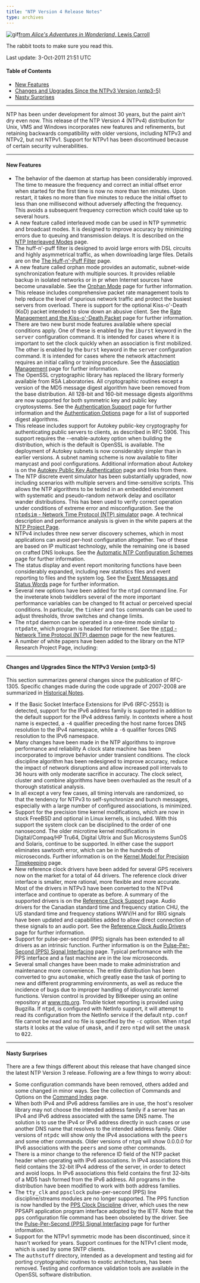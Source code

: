 ```yaml
---
title: "NTP Version 4 Release Notes"
type: archives
---
```


![gif](/archives/pic/hornraba.gif)[from _Alice's Adventures in Wonderland_, Lewis Carroll](/reflib/pictures)

The rabbit toots to make sure you read this.

Last update: 3-Oct-2011 21:51 UTC

#### Table of Contents

*   [New Features](/archives/4.2.8-series/release/#new-features)
*   [Changes and Upgrades Since the NTPv3 Version (xntp3-5)](/archives/4.2.8-series/release/#changes-and-upgrades-since-the-ntpv3-version-xntp3-5)
*   [Nasty Surprises](/archives/4.2.8-series/release/#nasty-surprises)

* * *

NTP has been under development for almost 30 years, but the paint ain't dry even now. This release of the NTP Version 4 (NTPv4) distribution for Unix, VMS and Windows incorporates new features and refinements, but retaining backwards compatibility with older versions, including NTPv3 and NTPv2, but not NTPv1. Support for NTPv1 has been discontinued because of certain security vulnerabilities.

* * *

#### New Features

*   The behavior of the daemon at startup has been considerably improved. The time to measure the frequency and correct an initial offset error when started for the first time is now no more than ten minutes. Upon restart, it takes no more than five minutes to reduce the initial offset to less than one millisecond without adversely affecting the frequency. This avoids a subsequent frequency correction which could take up to several hours.
*   A new feature called interleaved mode can be used in NTP symmetric and broadcast modes. It is designed to improve accuracy by minimizing errors due to queuing and transmission delays. It is described on the [NTP Interleaved Modes](/archives/4.2.8-series/xleave) page.
*   The huff-n'-puff filter is designed to avoid large errors with DSL circuits and highly asymmetrical traffic, as when downloading large files. Details are on the [The Huff-n'-Puff Filter](/archives/4.2.8-series/huffpuff) page.
*   A new feature called orphan mode provides an automatic, subnet-wide synchronization feature with multiple sources. It provides reliable backup in isolated networks or in pr when Internet sources have become unavailable. See the [Orphan Mode](/archives/4.2.8-series/orphan) page for further information.
*   This release includes comprehensive packet rate management tools to help reduce the level of spurious network traffic and protect the busiest servers from overload. There is support for the optional Kiss-o'-Death (KoD) packet intended to slow down an abusive client. See the [Rate Management and the Kiss-o'-Death Packet](/archives/4.2.8-series/rate) page for further information.
*   There are two new burst mode features available where special conditions apply. One of these is enabled by the <tt>iburst</tt> keyword in the <tt>server</tt> configuration command. It is intended for cases where it is important to set the clock quickly when an association is first mobilized. The other is enabled by the <tt>burst</tt> keyword in the <tt>server</tt> configuration command. It is intended for cases where the network attachment requires an initial calling or training procedure. See the [Association Management](/archives/4.2.8-series/assoc) page for further information.
*   The OpenSSL cryptographic library has replaced the library formerly available from RSA Laboratories. All cryptographic routines except a version of the MD5 message digest algorithm have been removed from the base distribution. All 128-bit and 160-bit message digests algorithms are now supported for both symmetric key and public key cryptosystems. See the [Authentication Support](/archives/4.2.8-series/authentic) page for further information and the [Authentication Options](/archives/4.2.8-series/authopt) page for a list of supported digest algorithms.
*   This release includes support for Autokey public-key cryptography for authenticating public servers to clients, as described in RFC 5906. This support requires the --enable-autokey option when building the distribution, which is the default is OpenSSL is available. The deployment of Autokey subnets is now considerably simpler than in earlier versions. A subnet naming scheme is now available to filter manycast and pool configurations. Additional information about Autokey is on the [Autokey Public Key Authentication](/archives/4.2.8-series/autokey) page and links from there.
*   The NTP discrete event simulator has been substantially upgraded, now including scenarios with multiple servers and time-sensitive scripts. This allows the NTP algorithms to be tested in an embedded environment with systematic and pseudo-random network delay and oscillator wander distributions. This has been used to verify correct operation under conditions of extreme error and misconfiguration. See the [<tt>ntpdsim</tt> - Network Time Protocol (NTP) simulator](/archives/4.2.8-series/ntpdsim) page. A technical description and performance analysis is given in the white papers at the [NTP Project Page](http://www.eecis.udel.edu/~mills/ntp.html).
*   NTPv4 includes three new server discovery schemes, which in most applications can avoid per-host configuration altogether. Two of these are based on IP multicast technology, while the remaining one is based on crafted DNS lookups. See the [Automatic NTP Configuration Schemes](/archives/4.2.8-series/discover) page for further information.
*   The status display and event report monitoring functions have been considerably expanded, including new statistics files and event reporting to files and the system log. See the [Event Messages and Status Words](/archives/4.2.8-series/decode) page for further information.
*   Several new options have been added for the <tt>ntpd</tt> command line. For the inveterate knob twiddlers several of the more important performance variables can be changed to fit actual or perceived special conditions. In particular, the <tt>tinker</tt> and <tt>tos</tt> commands can be used to adjust thresholds, throw switches and change limits.
*   The <tt>ntpd</tt> daemon can be operated in a one-time mode similar to <tt>ntpdate</tt>, which program is headed for retirement. See the [<tt>ntpd</tt> - Network Time Protocol (NTP) daemon](/archives/4.2.8-series/ntpd) page for the new features.
*   A number of white papers have been added to the library on the NTP Research Project Page, including:

* * *

#### Changes and Upgrades Since the NTPv3 Version (xntp3-5)

This section summarizes general changes since the publication of RFC-1305. Specific changes made during the code upgrade of 2007-2008 are summarized in [Historical Notes](/archives/4.2.8-series/history).

*   If the Basic Socket Interface Extensions for IPv6 (RFC-2553) is detected, support for the IPv6 address family is supported in addition to the default support for the IPv4 address family. In contexts where a host name is expected, a <tt>-4</tt> qualifier preceding the host name forces DNS resolution to the IPv4 namespace, while a <tt>-6</tt> qualifier forces DNS resolution to the IPv6 namespace.
*   Many changes have been made in the NTP algorithms to improve performance and reliability A clock state machine has been incorporated to improve behavior under transient conditions. The clock discipline algorithm has been redesigned to improve accuracy, reduce the impact of network disruptions and allow increased poll intervals to 36 hours with only moderate sacrifice in accuracy. The clock select, cluster and combine algorithms have been overhauled as the result of a thorough statistical analysis.
*   In all except a very few cases, all timing intervals are randomized, so that the tendency for NTPv3 to self-synchronize and bunch messages, especially with a large number of configured associations, is minimized.
*   Support for the precision time kernel modifications, which are now in stock FreeBSD and optional in Linux kernels, is included. With this support the system clock can be disciplined to the order of one nanosecond. The older microtime kernel modifications in Digital/Compaq/HP Tru64, Digital Ultrix and Sun Microsystems SunOS and Solaris, continue to be supported. In either case the support eliminates sawtooth error, which can be in the hundreds of microseconds. Further information is on the [Kernel Model for Precision Timekeeping](/archives/4.2.8-series/kern) page.
*   New reference clock drivers have been added for several GPS receivers now on the market for a total of 44 drivers. The reference clock driver interface is smaller, more rational, more flexible and more accurate. Most of the drivers in NTPv3 have been converted to the NTPv4 interface and continue to operate as before. A summary of the supported drivers is on the [Reference Clock Support](/archives/4.2.8-series/refclock) page. Audio drivers for the Canadian standard time and frequency station CHU, the US standard time and frequency stations WWV/H and for IRIG signals have been updated and capabilities added to allow direct connection of these signals to an audio port. See the [Reference Clock Audio Drivers](/archives/4.2.8-series/audio) page for further information.
*   Support for pulse-per-second (PPS) signals has been extended to all drivers as an intrinsic function. Further information is on the [Pulse-Per-Second (PPS) Signal Interfacing](/archives/4.2.8-series/pps) page. Typical performance with the PPS interface and a fast machine are in the low microseconds.
*   Several small changes have been made to make administration and maintenance more convenience. The entire distribution has been converted to gnu <tt>automake</tt>, which greatly ease the task of porting to new and different programming environments, as well as reduce the incidence of bugs due to improper handling of idiosyncratic kernel functions. Version control is provided by Bitkeeper using an online repository at www.ntp.org. Trouble ticket reporting is provided using Bugzilla. If <tt>ntpd</tt>, is configured with NetInfo support, it will attempt to read its configuration from the NetInfo service if the default <tt>ntp.conf</tt> file cannot be read and no file is specified by the <tt>-c</tt> option. When <tt>ntpd</tt> starts it looks at the value of <tt>umask</tt>, and if zero <tt>ntpd</tt> will set the <tt>umask</tt> to <tt>022</tt>.

* * *

#### Nasty Surprises

There are a few things different about this release that have changed since the latest NTP Version 3 release. Following are a few things to worry about:

*   Some configuration commands have been removed, others added and some changed in minor ways. See the collection of Commands and Options on the [Command Index](/archives/4.2.8-series/comdex) page.
*   When both IPv4 and IPv6 address families are in use, the host's resolver library may not choose the intended address family if a server has an IPv4 and IPv6 address associated with the same DNS name. The solution is to use the IPv4 or IPv6 address directly in such cases or use another DNS name that resolves to the intended address family. Older versions of <tt>ntpdc</tt> will show only the IPv4 associations with the <tt>peers</tt> and some other commands. Older versions of <tt>ntpq</tt> will show 0.0.0.0 for IPv6 associations with the <tt>peers</tt> and some other commands.
*   There is a minor change to the reference ID field of the NTP packet header when operating with IPv6 associations. In IPv4 associations this field contains the 32-bit IPv4 address of the server, in order to detect and avoid loops. In IPv6 associations this field contains the first 32-bits of a MD5 hash formed from the IPv6 address. All programs in the distribution have been modified to work with both address families.
*   The <tt>tty_clk</tt> and <tt>ppsclock</tt> pulse-per-second (PPS) line discipline/streams modules are no longer supported. The PPS function is now handled by the [PPS Clock Discipline](/archives/drivers/driver22) driver, which uses the new PPSAPI application program interface adopted by the IETF. Note that the <tt>pps</tt> configuration file command has been obsoleted by the driver. See the [Pulse-Per-Second (PPS) Signal Interfacing](/archives/4.2.8-series/pps) page for further information.
*   Support for the NTPv1 symmetric mode has been discontinued, since it hasn't worked for years. Support continues for the NTPv1 client mode, which is used by some SNTP clients.
*   The <tt>authstuff</tt> directory, intended as a development and testing aid for porting cryptographic routines to exotic architectures, has been removed. Testing and conformance validation tools are available in the OpenSSL software distribution.